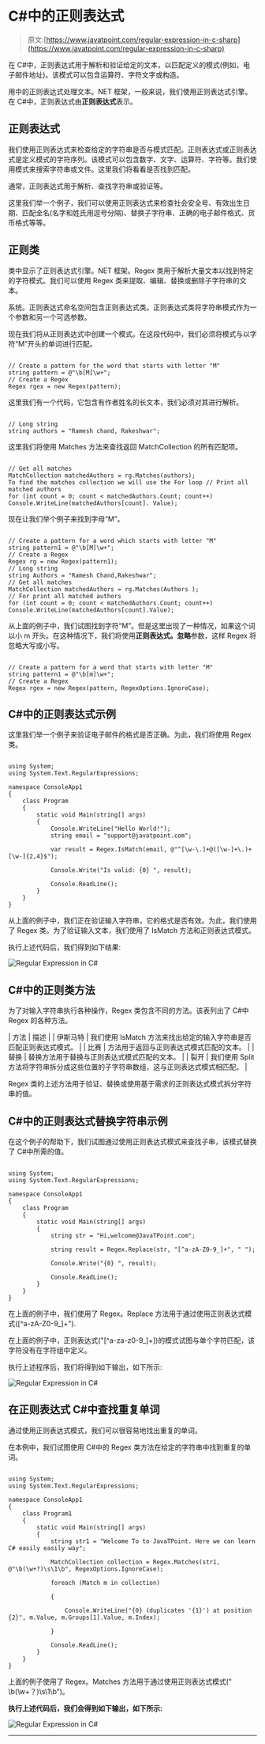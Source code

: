 # C#中的正则表达式

> 原文:[https://www.javatpoint.com/regular-expression-in-c-sharp](https://www.javatpoint.com/regular-expression-in-c-sharp)

在 C#中，正则表达式用于解析和验证给定的文本，以匹配定义的模式(例如，电子邮件地址)。该模式可以包含运算符、字符文字或构造。

用中的正则表达式处理文本。NET 框架，一般来说，我们使用正则表达式引擎。在 C#中，正则表达式由**正则表达式**表示。

## 正则表达式

我们使用正则表达式来检查给定的字符串是否与模式匹配。正则表达式或正则表达式是定义模式的字符序列。该模式可以包含数字、文字、运算符、字符等。我们使用模式来搜索字符串或文件。这里我们将看看是否找到匹配。

通常，正则表达式用于解析、查找字符串或验证等。

这里我们举一个例子，我们可以使用正则表达式来检查社会安全号、有效出生日期、匹配全名(名字和姓氏用逗号分隔)、替换子字符串、正确的电子邮件格式、货币格式等等。

## 正则类

类中显示了正则表达式引擎。NET 框架。Regex 类用于解析大量文本以找到特定的字符模式。我们可以使用 Regex 类来提取、编辑、替换或删除子字符串的文本。

系统。正则表达式命名空间包含正则表达式类。正则表达式类将字符串模式作为一个参数和另一个可选参数。

现在我们将从正则表达式中创建一个模式。在这段代码中，我们必须将模式与以字符“M”开头的单词进行匹配。

```

// Create a pattern for the word that starts with letter "M"  
string pattern = @"\b[M]\w+";  
// Create a Regex  
Regex rgex = new Regex(pattern);

```

这里我们有一个代码，它包含有作者姓名的长文本，我们必须对其进行解析。

```

// Long string  
string authors = "Ramesh chand, Rakeshwar";

```

这里我们将使用 Matches 方法来查找返回 MatchCollection 的所有匹配项。

```

// Get all matches  
MatchCollection matchedAuthors = rg.Matches(authors);
To find the matches collection we will use the For loop // Print all matched authors  
for (int count = 0; count < matchedAuthors.Count; count++)  
Console.WriteLine(matchedAuthors[count]. Value);  

```

现在让我们举个例子来找到字母“M”。

```

// Create a pattern for a word which starts with letter "M"  
string pattern1 = @"\b[M]\w+";  
// Create a Regex  
Regex rg = new Regex(pattern1);  
// Long string  
string Authors = "Ramesh Chand,Rakeshwar"; 
// Get all matches  
MatchCollection matchedAuthors = rg.Matches(Authors );  
// For print all matched authors  
for (int count = 0; count < matchedAuthors.Count; count++)  
Console.WriteLine(matchedAuthors[count].Value);  

```

从上面的例子中，我们试图找到字符“M”。但是这里出现了一种情况，如果这个词以小 m 开头。在这种情况下，我们将使用**正则表达式。忽略**参数，这样 Regex 将忽略大写或小写。

```

// Create a pattern for a word that starts with letter "M"  
string pattern1 = @"\b[m]\w+";  
// Create a Regex  
Regex rgex = new Regex(pattern, RegexOptions.IgnoreCase);

```

## C#中的正则表达式示例

这里我们举一个例子来验证电子邮件的格式是否正确。为此，我们将使用 Regex 类。

```

using System;
using System.Text.RegularExpressions;

namespace ConsoleApp1
{
    class Program
    {
        static void Main(string[] args)
        {
            Console.WriteLine("Hello World!");
            string email = "support@javatpoint.com";

            var result = Regex.IsMatch(email, @"^[\w-\.]+@([\w-]+\.)+[\w-]{2,4}$");

            Console.Write("Is valid: {0} ", result);

            Console.ReadLine();
        }
    }
}

```

从上面的例子中，我们正在验证输入字符串，它的格式是否有效。为此，我们使用了 Regex 类。为了验证输入文本，我们使用了 IsMatch 方法和正则表达式模式。

执行上述代码后，我们得到如下结果:

![Regular Expression in C#](../Images/7350de6a0e0c4788a0ab73e4142acd7c.png)

## C#中的正则类方法

为了对输入字符串执行各种操作，Regex 类包含不同的方法。该表列出了 C#中 Regex 的各种方法。

| 方法 | 描述 |
| 伊斯马特 | 我们使用 IsMatch 方法来找出给定的输入字符串是否匹配正则表达式模式。 |
| 比赛 | 方法用于返回与正则表达式模式匹配的文本。 |
| 替换 | 替换方法用于替换与正则表达式模式匹配的文本。 |
| 裂开 | 我们使用 Split 方法将字符串拆分成这些位置的子字符串数组，这与正则表达式模式相匹配。 |

Regex 类的上述方法用于验证、替换或使用基于需求的正则表达式模式拆分字符串的值。

## C#中的正则表达式替换字符串示例

在这个例子的帮助下，我们试图通过使用正则表达式模式来查找子串，该模式替换了 C#中所需的值。

```

using System;
using System.Text.RegularExpressions;

namespace ConsoleApp1
{
    class Program
    {
        static void Main(string[] args)
        {
            string str = "Hi,welcome@JavaTPoint.com";

            string result = Regex.Replace(str, "[^a-zA-Z0-9_]+", " ");

            Console.Write("{0} ", result);

            Console.ReadLine();
        }
    }
}

```

在上面的例子中，我们使用了 Regex。Replace 方法用于通过使用正则表达式模式([^a-zA-Z0-9_]+").

在上面的例子中，正则表达式("[^a-za-z0-9_]+])的模式试图与单个字符匹配，该字符没有在字符组中定义。

执行上述程序后，我们将得到如下输出，如下所示:

![Regular Expression in C#](../Images/4993b300dcb9f981bdddce42e6483565.png)

## 在正则表达式 C#中查找重复单词

通过使用正则表达式模式，我们可以很容易地找出重复的单词。

在本例中，我们试图使用 C#中的 Regex 类方法在给定的字符串中找到重复的单词。

```

using System;
using System.Text.RegularExpressions;

namespace ConsoleApp1
{
    class Program1
    {
        static void Main(string[] args)
        {
            string str1 = "Welcome To to JavaTPoint. Here we can learn C# easily easily way";

            MatchCollection collection = Regex.Matches(str1, @"\b(\w+?)\s\1\b", RegexOptions.IgnoreCase);

            foreach (Match m in collection)

            {

                Console.WriteLine("{0} (duplicates '{1}') at position {2}", m.Value, m.Groups[1].Value, m.Index);

            }

            Console.ReadLine();
        }
    }
}

```

上面的例子使用了 Regex。Matches 方法用于通过使用正则表达式模式(" \b(\w+？)\s\1\b”)。

**执行上述代码后，我们会得到如下输出，如下所示:**

![Regular Expression in C#](../Images/5a6359154080d7ab247b77eeca31184b.png)

* * *